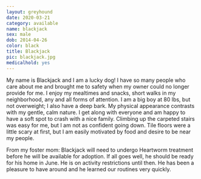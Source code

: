 ```yaml
---
layout: greyhound
date: 2020-03-21
category: available
name: blackjack
sex: male
dob: 2014-04-26
color: black
title: Blackjack
pic: blackjack.jpg
medicalhold: yes
---
```

My name is Blackjack and I am a lucky dog!  I have so many people who care about me and brought me to safety when my owner could no longer provide for me.  I enjoy my mealtimes and snacks, short walks in my neighborhood, any and all forms of attention.  I am a big boy at 80 lbs, but not overweight; I also have a deep bark.  My physical appearance contrasts with my gentle, calm nature.  I get along with everyone and am happy to have a soft spot to crash with a nice family.  Climbing up the carpeted stairs was easy for me, but I am not as confident going down. Tile floors were a little scary at first, but I am easily motivated by food and desire to be near my people.  

From my foster mom: Blackjack will need to undergo Heartworm treatment before he will be available for adoption. If all goes well, he should be ready for his home in June.  He is on activity restrictions until then.  He has been a pleasure to have around and he learned our routines very quickly. 




